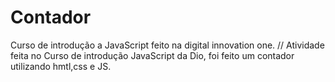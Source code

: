 # Contador
Curso de introdução a JavaScript feito na digital innovation one.
// Atividade feita no Curso de introdução  JavaScript da Dio, foi feito um contador utilizando hmtl,css e JS.
